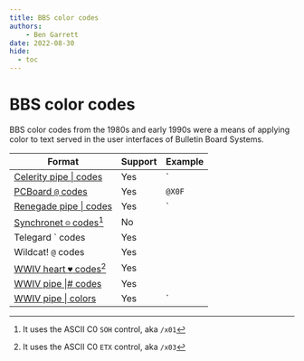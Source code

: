 ```yaml
---
title: BBS color codes
authors:
    - Ben Garrett
date: 2022-08-30
hide:
  - toc
---
```

# BBS color codes

BBS color codes from the 1980s and early 1990s were a means of applying color to text served in the user interfaces of Bulletin Board Systems.

| Format | Support | Example |
| -- | -- | -- |
| [Celerity pipe \| codes](http://wiki.synchro.net/custom:colors#celerity_format) | Yes | `|k|w` |
| [PCBoard `@` codes](https://defacto2.net/f/af240c4) | Yes | `@X0F` |
| [Renegade pipe \| codes](http://software.bbsdocumentary.com/IBM/DOS/RENEGADE/rgd98101.zip) | Yes | `|15|16` |
| [Synchronet `☺` codes](http://wiki.synchro.net/custom:ctrl-a_codes)[^1] | No |
| Telegard \` codes | Yes |
| Wildcat! `@` codes | Yes |
| [WWIV heart `♥` codes](http://docs.wwivbbs.org/en/latest/displaying_text/)[^2] | Yes |
| [WWIV pipe \|# codes](http://docs.wwivbbs.org/en/latest/displaying_text/) | Yes |
| [WWIV pipe \| colors](http://docs.wwivbbs.org/en/latest/displaying_text/#pipe-colors) | Yes | `|15|16` |

[^1]: It uses the ASCII C0 `SOH` control, aka `/x01`
[^2]: It uses the ASCII C0 `ETX` control, aka `/x03`